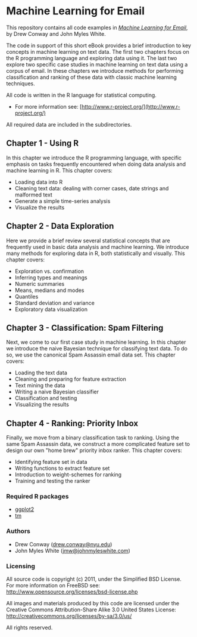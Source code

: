 # Machine Learning for Email #

This repository contains all code examples in [*Machine Learning for Email*](http://shop.oreilly.com/product/0636920022350.do), by Drew Conway and John Myles White.

The code in support of this short eBook provides a brief introduction to key concepts in machine learning on text data.  The first two chapters focus on the R programming language and exploring data using it.  The last two explore two specific case studies in machine learning on text data using a corpus of email.  In these chapters we introduce methods for performing classification and ranking of these data with classic machine learning techniques.

All code is written in the R language for statistical computing.

 - For more information see: [http://www.r-project.org/](http://www.r-project.org/)
 
All required data are included in the subdirectories.

## Chapter 1 - Using R ##

In this chapter we introduce the R programming language, with specific emphasis on tasks frequently encountered when doing data analysis and machine learning in R.  This chapter covers:

 - Loading data into R
 - Cleaning text data: dealing with corner cases, date strings and malformed text
 - Generate a simple time-series analysis
 - Visualize the results
 

## Chapter 2 - Data Exploration ##

Here we provide a brief review several statistical concepts that are frequently used in basic data analysis and machine learning.  We introduce many methods for exploring data in R, both statistically and visually.  This chapter covers:

 - Exploration vs. confirmation
 - Inferring types and meanings
 - Numeric summaries
 - Means, medians and modes
 - Quantiles
 - Standard deviation and variance
 - Exploratory data visualization

## Chapter 3 - Classification: Spam Filtering ##

Next, we come to our first case study in machine learning.  In this chapter we introduce the naive Bayesian technique for classifying text data.  To do so, we use the canonical Spam Assassin email data set.  This chapter covers:

 - Loading the text data
 - Cleaning and preparing for feature extraction
 - Text mining the data
 - Writing a naive Bayesian classifier
 - Classification and testing
 - Visualizing the results

## Chapter 4 - Ranking: Priority Inbox ##

Finally, we move from a binary classification task to ranking.  Using the same Spam Assassin data, we construct a more complicated feature set to design our own "home brew" priority inbox ranker.  This chapter covers:

 - Identifying feature set in data
 - Writing functions to extract feature set
 - Introduction to weight-schemes for ranking
 - Training and testing the ranker

### Required R packages ###

 - [ggplot2](http://cran.r-project.org/web/packages/ggplot2/index.html)
 - [tm](http://cran.r-project.org/web/packages/tm/)

### Authors ###

 - Drew Conway (drew.conway@nyu.edu)
 - John Myles White (jmw@johnmyleswhite.com)
 
### Licensing ###

All source code is copyright (c) 2011, under the Simplified BSD License.  
For more information on FreeBSD see: http://www.opensource.org/licenses/bsd-license.php

All images and materials produced by this code are licensed under the Creative Commons 
Attribution-Share Alike 3.0 United States License: http://creativecommons.org/licenses/by-sa/3.0/us/

All rights reserved.